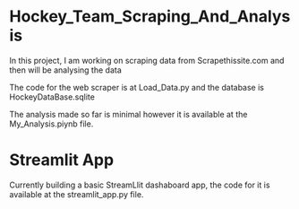 # Hockey_Team_Scraping_And_Analysis
In this project, I am working on scraping data from Scrapethissite.com and then will be analysing the data

The code for the web scraper is at Load_Data.py and the database is HockeyDataBase.sqlite

The analysis made so far is minimal however it is available at the My_Analysis.piynb file.

# Streamlit App

Currently building a basic StreamLlit dashaboard app, the code for it is available at the streamlit_app.py file.
